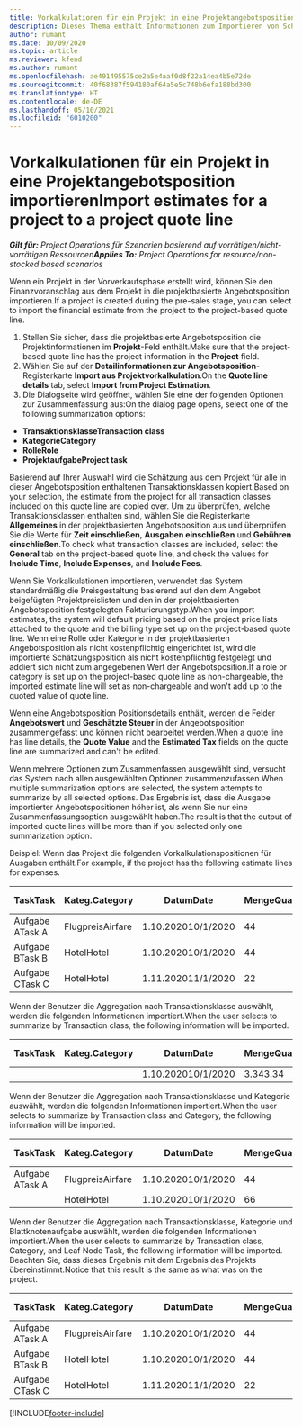 ```yaml
---
title: Vorkalkulationen für ein Projekt in eine Projektangebotsposition importieren
description: Dieses Thema enthält Informationen zum Importieren von Schätzungen aus einem Projekt in eine Projektangebotszeile.
author: rumant
ms.date: 10/09/2020
ms.topic: article
ms.reviewer: kfend
ms.author: rumant
ms.openlocfilehash: ae491495575ce2a5e4aaf0d8f22a14ea4b5e72de
ms.sourcegitcommit: 40f68387f594180af64a5e5c748b6efa188bd300
ms.translationtype: HT
ms.contentlocale: de-DE
ms.lasthandoff: 05/10/2021
ms.locfileid: "6010200"
---
```

# <a name="import-estimates-for-a-project-to-a-project-quote-line"></a><span data-ttu-id="37295-103">Vorkalkulationen für ein Projekt in eine Projektangebotsposition importieren</span><span class="sxs-lookup"><span data-stu-id="37295-103">Import estimates for a project to a project quote line</span></span>

<span data-ttu-id="37295-104">_**Gilt für:** Project Operations für Szenarien basierend auf vorrätigen/nicht-vorrätigen Ressourcen_</span><span class="sxs-lookup"><span data-stu-id="37295-104">_**Applies To:** Project Operations for resource/non-stocked based scenarios_</span></span>


<span data-ttu-id="37295-105">Wenn ein Projekt in der Vorverkaufsphase erstellt wird, können Sie den Finanzvoranschlag aus dem Projekt in die projektbasierte Angebotsposition importieren.</span><span class="sxs-lookup"><span data-stu-id="37295-105">If a project is created during the pre-sales stage, you can select to import the financial estimate from the project to the project-based quote line.</span></span>

1. <span data-ttu-id="37295-106">Stellen Sie sicher, dass die projektbasierte Angebotsposition die Projektinformationen im **Projekt**-Feld enthält.</span><span class="sxs-lookup"><span data-stu-id="37295-106">Make sure that the project-based quote line has the project information in the **Project** field.</span></span>
2. <span data-ttu-id="37295-107">Wählen Sie auf der **Detailinformationen zur Angebotsposition**-Registerkarte **Import aus Projektvorkalkulation**.</span><span class="sxs-lookup"><span data-stu-id="37295-107">On the **Quote line details** tab, select **Import from Project Estimation**.</span></span>
3. <span data-ttu-id="37295-108">Die Dialogseite wird geöffnet, wählen Sie eine der folgenden Optionen zur Zusammenfassung aus:</span><span class="sxs-lookup"><span data-stu-id="37295-108">On the dialog page opens, select one of the following summarization options:</span></span>

  - <span data-ttu-id="37295-109">**Transaktionsklasse**</span><span class="sxs-lookup"><span data-stu-id="37295-109">**Transaction class**</span></span>
  - <span data-ttu-id="37295-110">**Kategorie**</span><span class="sxs-lookup"><span data-stu-id="37295-110">**Category**</span></span>
  - <span data-ttu-id="37295-111">**Rolle**</span><span class="sxs-lookup"><span data-stu-id="37295-111">**Role**</span></span> 
  - <span data-ttu-id="37295-112">**Projektaufgabe**</span><span class="sxs-lookup"><span data-stu-id="37295-112">**Project task**</span></span>

<span data-ttu-id="37295-113">Basierend auf Ihrer Auswahl wird die Schätzung aus dem Projekt für alle in dieser Angebotsposition enthaltenen Transaktionsklassen kopiert.</span><span class="sxs-lookup"><span data-stu-id="37295-113">Based on your selection, the estimate from the project for all transaction classes included on this quote line are copied over.</span></span> <span data-ttu-id="37295-114">Um zu überprüfen, welche Transaktionsklassen enthalten sind, wählen Sie die Registerkarte **Allgemeines** in der projektbasierten Angebotsposition aus und überprüfen Sie die Werte für **Zeit einschließen**, **Ausgaben einschließen** und **Gebühren einschließen**.</span><span class="sxs-lookup"><span data-stu-id="37295-114">To check what transaction classes are included, select the **General** tab on the project-based quote line, and check the values for **Include Time**, **Include Expenses**, and **Include Fees**.</span></span>

<span data-ttu-id="37295-115">Wenn Sie Vorkalkulationen importieren, verwendet das System standardmäßig die Preisgestaltung basierend auf den dem Angebot beigefügten Projektpreislisten und den in der projektbasierten Angebotsposition festgelegten Fakturierungstyp.</span><span class="sxs-lookup"><span data-stu-id="37295-115">When you import estimates, the system will default pricing based on the project price lists attached to the quote and the billing type set up on the project-based quote line.</span></span> <span data-ttu-id="37295-116">Wenn eine Rolle oder Kategorie in der projektbasierten Angebotsposition als nicht kostenpflichtig eingerichtet ist, wird die importierte Schätzungsposition als nicht kostenpflichtig festgelegt und addiert sich nicht zum angegebenen Wert der Angebotsposition.</span><span class="sxs-lookup"><span data-stu-id="37295-116">If a role or category is set up on the project-based quote line as non-chargeable, the imported estimate line will set as non-chargeable and won't add up to the quoted value of quote line.</span></span>

<span data-ttu-id="37295-117">Wenn eine Angebotsposition Positionsdetails enthält, werden die Felder **Angebotswert** und **Geschätzte Steuer** in der Angebotsposition zusammengefasst und können nicht bearbeitet werden.</span><span class="sxs-lookup"><span data-stu-id="37295-117">When a quote line has line details, the **Quote Value** and the **Estimated Tax** fields on the quote line are summarized and can't be edited.</span></span>

<span data-ttu-id="37295-118">Wenn mehrere Optionen zum Zusammenfassen ausgewählt sind, versucht das System nach allen ausgewählten Optionen zusammenzufassen.</span><span class="sxs-lookup"><span data-stu-id="37295-118">When multiple summarization options are selected, the system attempts to summarize by all selected options.</span></span> <span data-ttu-id="37295-119">Das Ergebnis ist, dass die Ausgabe importierter Angebotspositionen höher ist, als wenn Sie nur eine Zusammenfassungsoption ausgewählt haben.</span><span class="sxs-lookup"><span data-stu-id="37295-119">The result is that the output of imported quote lines will be more than if you selected only one summarization option.</span></span>

<span data-ttu-id="37295-120">Beispiel: Wenn das Projekt die folgenden Vorkalkulationspositionen für Ausgaben enthält.</span><span class="sxs-lookup"><span data-stu-id="37295-120">For example, if the project has the following estimate lines for expenses.</span></span>

| <span data-ttu-id="37295-121">Task</span><span class="sxs-lookup"><span data-stu-id="37295-121">Task</span></span> | <span data-ttu-id="37295-122">Kateg.</span><span class="sxs-lookup"><span data-stu-id="37295-122">Category</span></span> | <span data-ttu-id="37295-123">Datum</span><span class="sxs-lookup"><span data-stu-id="37295-123">Date</span></span> | <span data-ttu-id="37295-124">Menge</span><span class="sxs-lookup"><span data-stu-id="37295-124">Quantity</span></span> | <span data-ttu-id="37295-125">Einheitenpreis</span><span class="sxs-lookup"><span data-stu-id="37295-125">Unit price</span></span> | <span data-ttu-id="37295-126">Betrag</span><span class="sxs-lookup"><span data-stu-id="37295-126">Amount</span></span> |
| --- | --- | --- | --- | --- | --- |
| <span data-ttu-id="37295-127">Aufgabe A</span><span class="sxs-lookup"><span data-stu-id="37295-127">Task A</span></span> | <span data-ttu-id="37295-128">Flugpreis</span><span class="sxs-lookup"><span data-stu-id="37295-128">Airfare</span></span> | <span data-ttu-id="37295-129">1.10.2020</span><span class="sxs-lookup"><span data-stu-id="37295-129">10/1/2020</span></span> | <span data-ttu-id="37295-130">4</span><span class="sxs-lookup"><span data-stu-id="37295-130">4</span></span> | <span data-ttu-id="37295-131">400</span><span class="sxs-lookup"><span data-stu-id="37295-131">400</span></span> | <span data-ttu-id="37295-132">1600</span><span class="sxs-lookup"><span data-stu-id="37295-132">1600</span></span> |
| <span data-ttu-id="37295-133">Aufgabe B</span><span class="sxs-lookup"><span data-stu-id="37295-133">Task B</span></span> | <span data-ttu-id="37295-134">Hotel</span><span class="sxs-lookup"><span data-stu-id="37295-134">Hotel</span></span> | <span data-ttu-id="37295-135">1.10.2020</span><span class="sxs-lookup"><span data-stu-id="37295-135">10/1/2020</span></span> | <span data-ttu-id="37295-136">4</span><span class="sxs-lookup"><span data-stu-id="37295-136">4</span></span> | <span data-ttu-id="37295-137">200</span><span class="sxs-lookup"><span data-stu-id="37295-137">200</span></span> | <span data-ttu-id="37295-138">800</span><span class="sxs-lookup"><span data-stu-id="37295-138">800</span></span> |
| <span data-ttu-id="37295-139">Aufgabe C</span><span class="sxs-lookup"><span data-stu-id="37295-139">Task C</span></span> | <span data-ttu-id="37295-140">Hotel</span><span class="sxs-lookup"><span data-stu-id="37295-140">Hotel</span></span> | <span data-ttu-id="37295-141">1.11.2020</span><span class="sxs-lookup"><span data-stu-id="37295-141">11/1/2020</span></span> | <span data-ttu-id="37295-142">2</span><span class="sxs-lookup"><span data-stu-id="37295-142">2</span></span> | <span data-ttu-id="37295-143">200</span><span class="sxs-lookup"><span data-stu-id="37295-143">200</span></span> | <span data-ttu-id="37295-144">400</span><span class="sxs-lookup"><span data-stu-id="37295-144">400</span></span> |

<span data-ttu-id="37295-145">Wenn der Benutzer die Aggregation nach Transaktionsklasse auswählt, werden die folgenden Informationen importiert.</span><span class="sxs-lookup"><span data-stu-id="37295-145">When the user selects to summarize by Transaction class, the following information will be imported.</span></span>

| <span data-ttu-id="37295-146">Task</span><span class="sxs-lookup"><span data-stu-id="37295-146">Task</span></span> | <span data-ttu-id="37295-147">Kateg.</span><span class="sxs-lookup"><span data-stu-id="37295-147">Category</span></span> | <span data-ttu-id="37295-148">Datum</span><span class="sxs-lookup"><span data-stu-id="37295-148">Date</span></span> | <span data-ttu-id="37295-149">Menge</span><span class="sxs-lookup"><span data-stu-id="37295-149">Quantity</span></span> | <span data-ttu-id="37295-150">Einheitenpreis</span><span class="sxs-lookup"><span data-stu-id="37295-150">Unit price</span></span> | <span data-ttu-id="37295-151">Betrag</span><span class="sxs-lookup"><span data-stu-id="37295-151">Amount</span></span> |
| --- | --- | --- | --- | --- | --- |
| | | <span data-ttu-id="37295-152">1.10.2020</span><span class="sxs-lookup"><span data-stu-id="37295-152">10/1/2020</span></span> | <span data-ttu-id="37295-153">3.34</span><span class="sxs-lookup"><span data-stu-id="37295-153">3.34</span></span> | <span data-ttu-id="37295-154">840</span><span class="sxs-lookup"><span data-stu-id="37295-154">840</span></span> | <span data-ttu-id="37295-155">2800</span><span class="sxs-lookup"><span data-stu-id="37295-155">2800</span></span> |

<span data-ttu-id="37295-156">Wenn der Benutzer die Aggregation nach Transaktionsklasse und Kategorie auswählt, werden die folgenden Informationen importiert.</span><span class="sxs-lookup"><span data-stu-id="37295-156">When the user selects to summarize by Transaction class and Category, the following information will be imported.</span></span>

| <span data-ttu-id="37295-157">Task</span><span class="sxs-lookup"><span data-stu-id="37295-157">Task</span></span> | <span data-ttu-id="37295-158">Kateg.</span><span class="sxs-lookup"><span data-stu-id="37295-158">Category</span></span> | <span data-ttu-id="37295-159">Datum</span><span class="sxs-lookup"><span data-stu-id="37295-159">Date</span></span> | <span data-ttu-id="37295-160">Menge</span><span class="sxs-lookup"><span data-stu-id="37295-160">Quantity</span></span> | <span data-ttu-id="37295-161">Einheitenpreis</span><span class="sxs-lookup"><span data-stu-id="37295-161">Unit price</span></span> | <span data-ttu-id="37295-162">Betrag</span><span class="sxs-lookup"><span data-stu-id="37295-162">Amount</span></span> |
| --- | --- | --- | --- | --- | --- |
| <span data-ttu-id="37295-163">Aufgabe A</span><span class="sxs-lookup"><span data-stu-id="37295-163">Task A</span></span> | <span data-ttu-id="37295-164">Flugpreis</span><span class="sxs-lookup"><span data-stu-id="37295-164">Airfare</span></span> | <span data-ttu-id="37295-165">1.10.2020</span><span class="sxs-lookup"><span data-stu-id="37295-165">10/1/2020</span></span> | <span data-ttu-id="37295-166">4</span><span class="sxs-lookup"><span data-stu-id="37295-166">4</span></span> | <span data-ttu-id="37295-167">400</span><span class="sxs-lookup"><span data-stu-id="37295-167">400</span></span> | <span data-ttu-id="37295-168">1600</span><span class="sxs-lookup"><span data-stu-id="37295-168">1600</span></span> |
| | <span data-ttu-id="37295-169">Hotel</span><span class="sxs-lookup"><span data-stu-id="37295-169">Hotel</span></span> | <span data-ttu-id="37295-170">1.10.2020</span><span class="sxs-lookup"><span data-stu-id="37295-170">10/1/2020</span></span> | <span data-ttu-id="37295-171">6</span><span class="sxs-lookup"><span data-stu-id="37295-171">6</span></span> | <span data-ttu-id="37295-172">200</span><span class="sxs-lookup"><span data-stu-id="37295-172">200</span></span> | <span data-ttu-id="37295-173">1200</span><span class="sxs-lookup"><span data-stu-id="37295-173">1200</span></span> |

<span data-ttu-id="37295-174">Wenn der Benutzer die Aggregation nach Transaktionsklasse, Kategorie und Blattknotenaufgabe auswählt, werden die folgenden Informationen importiert.</span><span class="sxs-lookup"><span data-stu-id="37295-174">When the user selects to summarize by Transaction class, Category, and Leaf Node Task, the following information will be imported.</span></span> <span data-ttu-id="37295-175">Beachten Sie, dass dieses Ergebnis mit dem Ergebnis des Projekts übereinstimmt.</span><span class="sxs-lookup"><span data-stu-id="37295-175">Notice that this result is the same as what was on the project.</span></span>

| <span data-ttu-id="37295-176">Task</span><span class="sxs-lookup"><span data-stu-id="37295-176">Task</span></span> | <span data-ttu-id="37295-177">Kateg.</span><span class="sxs-lookup"><span data-stu-id="37295-177">Category</span></span> | <span data-ttu-id="37295-178">Datum</span><span class="sxs-lookup"><span data-stu-id="37295-178">Date</span></span> | <span data-ttu-id="37295-179">Menge</span><span class="sxs-lookup"><span data-stu-id="37295-179">Quantity</span></span> | <span data-ttu-id="37295-180">Einheitenpreis</span><span class="sxs-lookup"><span data-stu-id="37295-180">Unit price</span></span> | <span data-ttu-id="37295-181">Betrag</span><span class="sxs-lookup"><span data-stu-id="37295-181">Amount</span></span> |
| --- | --- | --- | --- | --- | --- |
| <span data-ttu-id="37295-182">Aufgabe A</span><span class="sxs-lookup"><span data-stu-id="37295-182">Task A</span></span> | <span data-ttu-id="37295-183">Flugpreis</span><span class="sxs-lookup"><span data-stu-id="37295-183">Airfare</span></span> | <span data-ttu-id="37295-184">1.10.2020</span><span class="sxs-lookup"><span data-stu-id="37295-184">10/1/2020</span></span> | <span data-ttu-id="37295-185">4</span><span class="sxs-lookup"><span data-stu-id="37295-185">4</span></span> | <span data-ttu-id="37295-186">400</span><span class="sxs-lookup"><span data-stu-id="37295-186">400</span></span> | <span data-ttu-id="37295-187">1600</span><span class="sxs-lookup"><span data-stu-id="37295-187">1600</span></span> |
| <span data-ttu-id="37295-188">Aufgabe B</span><span class="sxs-lookup"><span data-stu-id="37295-188">Task B</span></span> | <span data-ttu-id="37295-189">Hotel</span><span class="sxs-lookup"><span data-stu-id="37295-189">Hotel</span></span> | <span data-ttu-id="37295-190">1.10.2020</span><span class="sxs-lookup"><span data-stu-id="37295-190">10/1/2020</span></span> | <span data-ttu-id="37295-191">4</span><span class="sxs-lookup"><span data-stu-id="37295-191">4</span></span> | <span data-ttu-id="37295-192">200</span><span class="sxs-lookup"><span data-stu-id="37295-192">200</span></span> | <span data-ttu-id="37295-193">800</span><span class="sxs-lookup"><span data-stu-id="37295-193">800</span></span> |
| <span data-ttu-id="37295-194">Aufgabe C</span><span class="sxs-lookup"><span data-stu-id="37295-194">Task C</span></span> | <span data-ttu-id="37295-195">Hotel</span><span class="sxs-lookup"><span data-stu-id="37295-195">Hotel</span></span> | <span data-ttu-id="37295-196">1.11.2020</span><span class="sxs-lookup"><span data-stu-id="37295-196">11/1/2020</span></span> | <span data-ttu-id="37295-197">2</span><span class="sxs-lookup"><span data-stu-id="37295-197">2</span></span> | <span data-ttu-id="37295-198">200</span><span class="sxs-lookup"><span data-stu-id="37295-198">200</span></span> | <span data-ttu-id="37295-199">400</span><span class="sxs-lookup"><span data-stu-id="37295-199">400</span></span> |


[!INCLUDE[footer-include](../includes/footer-banner.md)]
